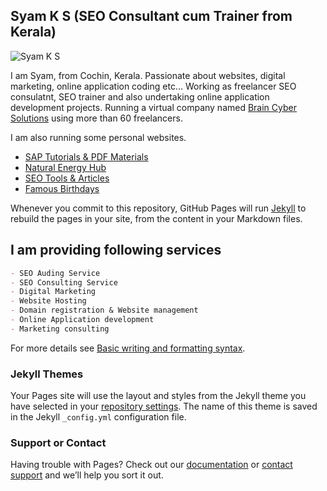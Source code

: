 ## Syam K S (SEO Consultant cum Trainer from Kerala)
![Syam K S](https://media-exp1.licdn.com/dms/image/C4D03AQG_I1WmYEF4hA/profile-displayphoto-shrink_400_400/0/1516528617731?e=1652313600&v=beta&t=_6GXmAdjTJMTWfrkPVCiBatV4FBBWjG3-I524rl4XcU)

I am Syam, from Cochin, Kerala. Passionate about websites, digital marketing, online application coding etc... Working as freelancer SEO consulatnt, SEO trainer and also undertaking online application development projects. Running a virtual company named [Brain Cyber Solutions](https://braincybersolutions.com) using more than 60 freelancers. 

I am also running some personal websites.
 - [SAP Tutorials & PDF Materials](https://sapbrainsonline.com)
 - [Natural Energy Hub](https://naturalenergyhub.com)
 - [SEO Tools & Articles](https://onlineseoconverter.com)
 - [Famous Birthdays](https://mostfamousbirthdays.com)

Whenever you commit to this repository, GitHub Pages will run [Jekyll](https://jekyllrb.com/) to rebuild the pages in your site, from the content in your Markdown files.

## I am providing following services

```markdown
- SEO Auding Service
- SEO Consulting Service
- Digital Marketing
- Website Hosting
- Domain registration & Website management
- Online Application development
- Marketing consulting

```

For more details see [Basic writing and formatting syntax](https://docs.github.com/en/github/writing-on-github/getting-started-with-writing-and-formatting-on-github/basic-writing-and-formatting-syntax).

### Jekyll Themes

Your Pages site will use the layout and styles from the Jekyll theme you have selected in your [repository settings](https://github.com/syamsasi/personal-website/settings/pages). The name of this theme is saved in the Jekyll `_config.yml` configuration file.

### Support or Contact

Having trouble with Pages? Check out our [documentation](https://docs.github.com/categories/github-pages-basics/) or [contact support](https://support.github.com/contact) and we’ll help you sort it out.

